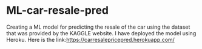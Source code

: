 # ML-car-resale-pred
Creating a ML model for predicting the resale of the car using the dataset that was provided by the KAGGLE website.
I have deployed the model using Heroku. Here is the link:https://carresalepricepred.herokuapp.com/
